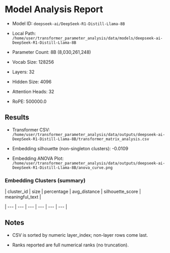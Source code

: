 # Model Analysis Report

- Model ID: `deepseek-ai/DeepSeek-R1-Distill-Llama-8B`

- Local Path: `/home/user/transformer_parameter_analysis/data/models/deepseek-ai-DeepSeek-R1-Distill-Llama-8B`

- Parameter Count: 8B (8,030,261,248)

- Vocab Size: 128256

- Layers: 32

- Hidden Size: 4096

- Attention Heads: 32

- RoPE: 500000.0


## Results

- Transformer CSV: `/home/user/transformer_parameter_analysis/data/outputs/deepseek-ai-DeepSeek-R1-Distill-Llama-8B/transformer_matrix_analysis.csv`

- Embedding silhouette (non-singleton clusters): -0.0109

- Embedding ANOVA Plot: `/home/user/transformer_parameter_analysis/data/outputs/deepseek-ai-DeepSeek-R1-Distill-Llama-8B/anova_curve.png`


### Embedding Clusters (summary)

| cluster_id | size | percentage | avg_distance | silhouette_score | meaningful_text |

| --- | --- | --- | --- | --- | --- |


## Notes

- CSV is sorted by numeric layer_index; non-layer rows come last.

- Ranks reported are full numerical ranks (no truncation).
